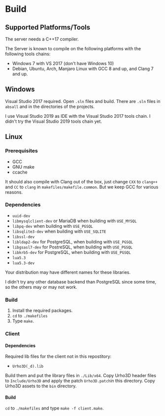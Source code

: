 # Build

## Supported Platforms/Tools

The server needs a C++17 compiler.

The Server is  known to compile on the following platforms with the following
tools chains:

* Windows 7 with VS 2017 (don't have Windows 10)
* Debian, Ubuntu, Arch, Manjaro Linux with GCC 8 and up, and Clang 7 and up.

## Windows

Visual Studio 2017 required. Open `.sln` files and build. There are `.sln` files in `absall` and
in the directories of the projects.

I use Visual Studio 2019 as IDE with the Visual Studio 2017 tools chain. I didn't try the Visual 
Studio 2019 tools chain yet.

## Linux

### Prerequisites

* GCC
* GNU make
* ccache

It should also compile with Clang out of the box, just change `CXX` to `clang++` and `CC` to `clang`
in `makefiles/makefile.common`. But we keep GCC for various reasons.

### Dependencies

* `uuid-dev`
* `libmysqlclient-dev` or MariaDB when building with `USE_MYSQL`
* `libpq-dev` when building with `USE_PGSQL`
* `libsqlite3-dev` when building with `USE_SQLITE`
* `libssl-dev`
* `libldap2-dev` for PostgreSQL, when building with `USE_PGSQL`
* `libgsasl7-dev` for PostreSQL, when building with `USE_PGSQL`
* `libkrb5-dev` for PostgreSQL, when building with `USE_PGSQL`
* `lua5.3`
* `lua5.3-dev`

Your distribution may have different names for these libraries.

I didn't try any other database backend than PostgreSQL since some time, so the others may or may
not work.

### Build

1. Install the required packages.
2. `cd` to `./makefiles`
3. Type `make`.

### Client

#### Dependencies

Required lib files for the client not in this repostitory:

* `Urho3D(_d).lib`

Build them and put the library files in `./Lib/x64`. Copy Urho3D header files to
`Include/Urho3D` and apply the patch `Urho3D.patch`in this directory. Copy Urho3D 
assets to the `bin` directory.

#### Build

`cd` to `./makefiles` and type `make -f client.make`.

